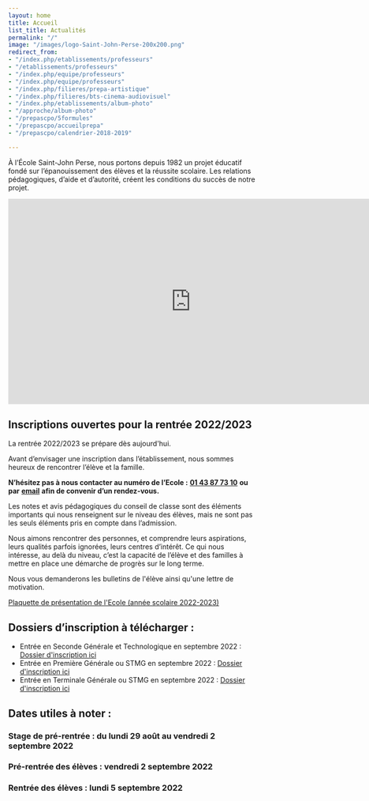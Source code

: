 ```yaml
---
layout: home
title: Accueil
list_title: Actualités
permalink: "/"
image: "/images/logo-Saint-John-Perse-200x200.png"
redirect_from:
- "/index.php/etablissements/professeurs"
- "/etablissements/professeurs"
- "/index.php/equipe/professeurs"
- "/index.php/equipe/professeurs"
- "/index.php/filieres/prepa-artistique"
- "/index.php/filieres/bts-cinema-audiovisuel"
- "/index.php/etablissements/album-photo"
- "/approche/album-photo"
- "/prepascpo/5formules"
- "/prepascpo/accueilprepa"
- "/prepascpo/calendrier-2018-2019"

---
```

À l’École Saint-John Perse, nous portons depuis 1982 un projet éducatif fondé sur l’épanouissement des élèves et la réussite scolaire. Les relations pédagogiques, d’aide et d’autorité, créent les conditions du succès de notre projet.

<iframe width="740" height="416" src="https://www.youtube-nocookie.com/embed/cYOVMORfAis?controls=0" frameborder="0" allow="accelerometer; autoplay; encrypted-media; gyroscope; picture-in-picture" allowfullscreen></iframe>

## Inscriptions ouvertes pour la rentrée 2022/2023

La rentrée 2022/2023 se prépare dès aujourd'hui.

Avant d’envisager une inscription dans l’établissement, nous sommes heureux de rencontrer l’élève et la famille.

**N’hésitez pas à nous contacter au numéro de l’Ecole :** [**01 43 87 73 10**](tel:+33143877310) **ou par** [**email**](mailto:sjp018@gmail.com) **afin de convenir d’un rendez-vous.**

Les notes et avis pédagogiques du conseil de classe sont des éléments importants qui nous renseignent sur le niveau des élèves, mais ne sont pas les seuls éléments pris en compte dans l’admission.

Nous aimons rencontrer des personnes, et comprendre leurs aspirations, leurs qualités parfois ignorées, leurs centres d’intérêt. Ce qui nous intéresse, au delà du niveau, c’est la capacité de l’élève et des familles à mettre en place une démarche de progrès sur le long terme.

Nous vous demanderons les bulletins de l'élève ainsi qu'une lettre de motivation.

[Plaquette de présentation de l'Ecole (année scolaire 2022-2023)](https://ecoles-sjp.fr/uploads/plaquette-ecole-saint-john-perse-2022-2023.pdf)

## Dossiers d’inscription à télécharger :

* Entrée en Seconde Générale et Technologique en septembre 2022 : [Dossier d'inscription ici](https://ecoles-sjp.fr/uploads/fiche_inscription_seconde_2022_2023.pdf)
* Entrée en Première Générale ou STMG en septembre 2022 : [Dossier d'inscription ici](https://ecoles-sjp.fr/uploads/fiche_inscription_premiere_2022_2023.pdf)
* Entrée en Terminale Générale ou STMG en septembre 2022 : [Dossier d'inscription ici](https://ecoles-sjp.fr/uploads/fiche_inscription_terminale_2022_2023.pdf)

## Dates utiles à noter :

### Stage de pré-rentrée : du lundi 29 août au vendredi 2 septembre 2022

### Pré-rentrée des élèves : vendredi 2 septembre 2022

### Rentrée des élèves : lundi 5 septembre 2022
